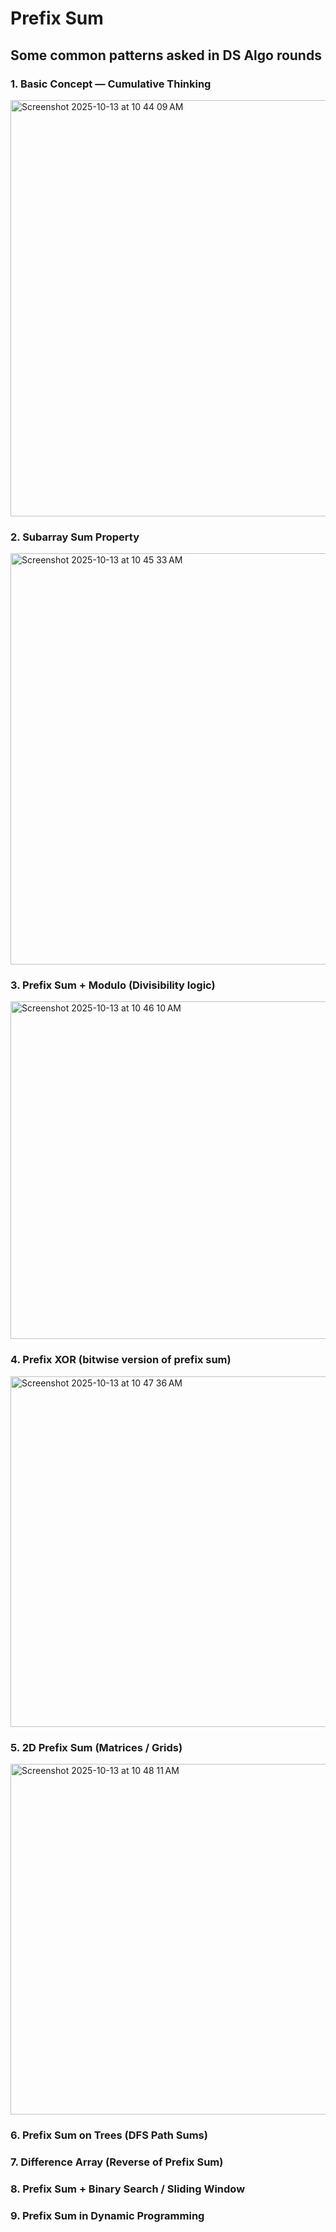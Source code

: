 # Prefix Sum

## Some common patterns asked in DS Algo rounds

### 1. Basic Concept — Cumulative Thinking

<img width="900" height="666" alt="Screenshot 2025-10-13 at 10 44 09 AM" src="https://github.com/user-attachments/assets/6b12a5f6-b5dc-4a6c-b88d-4a07fdd15fed" />

### 2. Subarray Sum Property 


<img width="937" height="658" alt="Screenshot 2025-10-13 at 10 45 33 AM" src="https://github.com/user-attachments/assets/cdc99af4-0fea-40cb-910e-5cb1c560a64a" />


### 3. Prefix Sum + Modulo (Divisibility logic)

<img width="953" height="540" alt="Screenshot 2025-10-13 at 10 46 10 AM" src="https://github.com/user-attachments/assets/44ebb3d5-77e8-4a30-a800-2687c777c05f" />


### 4. Prefix XOR (bitwise version of prefix sum)

<img width="953" height="561" alt="Screenshot 2025-10-13 at 10 47 36 AM" src="https://github.com/user-attachments/assets/2f0f02b6-174c-471f-89d7-4a77cc8e782b" />


### 5. 2D Prefix Sum (Matrices / Grids)
<img width="953" height="561" alt="Screenshot 2025-10-13 at 10 48 11 AM" src="https://github.com/user-attachments/assets/8508919b-b6f1-4c3e-9325-2bf1b88f4a19" />



### 6. Prefix Sum on Trees (DFS Path Sums)

### 7. Difference Array (Reverse of Prefix Sum)

### 8. Prefix Sum + Binary Search / Sliding Window

### 9. Prefix Sum in Dynamic Programming


